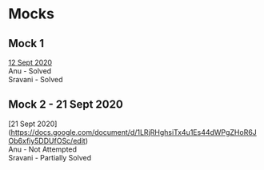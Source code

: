 # Mocks
## Mock 1
[12 Sept 2020](https://docs.google.com/document/d/1ECBTUPWq3faRE70FNcKtnx9Eb__CjMAZENFpjyQQi0A/edit?usp=sharing)</br>
Anu - Solved </br>
Sravani - Solved </br>

## Mock 2 - 21 Sept 2020
[21 Sept 2020] (https://docs.google.com/document/d/1LRjRHghsiTx4u1Es44dWPgZHoR6JOb6xfiy5DDUfOSc/edit)</br>
Anu - Not Attempted </br>
Sravani - Partially Solved </br>
